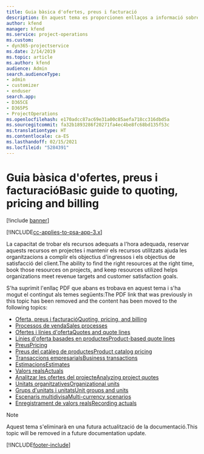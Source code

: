 ```yaml
---
title: Guia bàsica d'ofertes, preus i facturació
description: En aquest tema es proporcionen enllaços a informació sobre les ofertes, la facturació i els preus bàsics al Project Service Automation.
author: kfend
manager: kfend
ms.service: project-operations
ms.custom:
- dyn365-projectservice
ms.date: 2/14/2019
ms.topic: article
ms.author: kfend
audience: Admin
search.audienceType:
- admin
- customizer
- enduser
search.app:
- D365CE
- D365PS
- ProjectOperations
ms.openlocfilehash: e170adcc87ac69e31a00c85aefa718cc316dbd5a
ms.sourcegitcommit: fa32b1893286f20271fa4ec4be8fc68bd135f53c
ms.translationtype: HT
ms.contentlocale: ca-ES
ms.lasthandoff: 02/15/2021
ms.locfileid: "5284391"
---
```

# <a name="basic-guide-to-quoting-pricing-and-billing"></a><span data-ttu-id="d2afa-103">Guia bàsica d'ofertes, preus i facturació</span><span class="sxs-lookup"><span data-stu-id="d2afa-103">Basic guide to quoting, pricing and billing</span></span>

[!include [banner](../../includes/psa-now-project-operations.md)]

[!INCLUDE[cc-applies-to-psa-app-3.x](../../includes/cc-applies-to-psa-app-3x.md)]

<span data-ttu-id="d2afa-104">La capacitat de trobar els recursos adequats a l'hora adequada, reservar aquests recursos en projectes i mantenir els recursos utilitzats ajuda les organitzacions a complir els objectius d'ingressos i els objectius de satisfacció del client.</span><span class="sxs-lookup"><span data-stu-id="d2afa-104">The ability to find the right resources at the right time, book those resources on projects, and keep resources utilized helps organizations meet revenue targets and customer satisfaction goals.</span></span> 

<span data-ttu-id="d2afa-105">S'ha suprimit l'enllaç PDF que abans es trobava en aquest tema i s'ha mogut el contingut als temes següents:</span><span class="sxs-lookup"><span data-stu-id="d2afa-105">The PDF link that was previously in this topic has been removed and the content has been moved to the following topics:</span></span>

- [<span data-ttu-id="d2afa-106">Oferta, preus i facturació</span><span class="sxs-lookup"><span data-stu-id="d2afa-106">Quoting, pricing, and billing</span></span>](../quote-bill-price.md)
- [<span data-ttu-id="d2afa-107">Processos de venda</span><span class="sxs-lookup"><span data-stu-id="d2afa-107">Sales processes</span></span>](../basic-sales-process.md)
- [<span data-ttu-id="d2afa-108">Ofertes i línies d'oferta</span><span class="sxs-lookup"><span data-stu-id="d2afa-108">Quotes and quote lines</span></span>](../basic-quote-lines.md)
- [<span data-ttu-id="d2afa-109">Línies d'oferta basades en productes</span><span class="sxs-lookup"><span data-stu-id="d2afa-109">Product-based quote lines</span></span>](../product-based-quote-lines.md)
- [<span data-ttu-id="d2afa-110">Preus</span><span class="sxs-lookup"><span data-stu-id="d2afa-110">Pricing</span></span>](../basic-pricing.md)
- [<span data-ttu-id="d2afa-111">Preus del catàleg de productes</span><span class="sxs-lookup"><span data-stu-id="d2afa-111">Product catalog pricing</span></span>](../product-catalog-pricing.md)
- [<span data-ttu-id="d2afa-112">Transaccions empresarials</span><span class="sxs-lookup"><span data-stu-id="d2afa-112">Business transactions</span></span>](../basic-business-transactions.md)
- [<span data-ttu-id="d2afa-113">Estimacions</span><span class="sxs-lookup"><span data-stu-id="d2afa-113">Estimates</span></span>](../estimates.md)
- [<span data-ttu-id="d2afa-114">Valors reals</span><span class="sxs-lookup"><span data-stu-id="d2afa-114">Actuals</span></span>](../actuals.md)
- [<span data-ttu-id="d2afa-115">Analitzar les ofertes del projecte</span><span class="sxs-lookup"><span data-stu-id="d2afa-115">Analyzing project quotes</span></span>](../basic-analyzing-quotes.md)
- [<span data-ttu-id="d2afa-116">Unitats organitzatives</span><span class="sxs-lookup"><span data-stu-id="d2afa-116">Organizational units</span></span>](../advanced-organizational.md)
- [<span data-ttu-id="d2afa-117">Grups d'unitats i unitats</span><span class="sxs-lookup"><span data-stu-id="d2afa-117">Unit groups and units</span></span>](../advanced-units.md)
- [<span data-ttu-id="d2afa-118">Escenaris multidivisa</span><span class="sxs-lookup"><span data-stu-id="d2afa-118">Multi-currency scenarios</span></span>](../advanced-currency.md)
- [<span data-ttu-id="d2afa-119">Enregistrament de valors reals</span><span class="sxs-lookup"><span data-stu-id="d2afa-119">Recording actuals</span></span>](../advanced-actuals.md)

> [!NOTE]
> <span data-ttu-id="d2afa-120">Aquest tema s'eliminarà en una futura actualització de la documentació.</span><span class="sxs-lookup"><span data-stu-id="d2afa-120">This topic will be removed in a future documentation update.</span></span> 


[!INCLUDE[footer-include](../../includes/footer-banner.md)]
